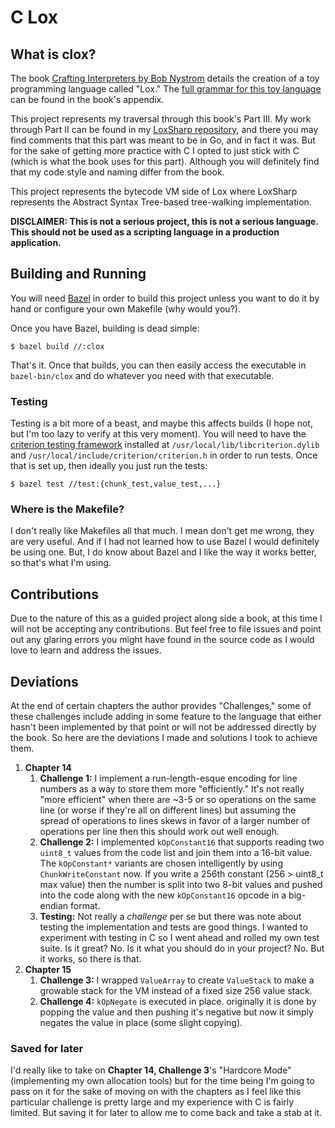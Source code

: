 # C Lox

## What is clox?

The book [Crafting Interpreters by Bob Nystrom](http://www.craftinginterpreters.com)
details the creation of a toy programming language called "Lox." The
[full grammar for this toy language](http://www.craftinginterpreters.com/appendix-i.html)
can be found in the book's appendix.

This project represents my traversal through this book's Part III. My work
through Part II can be found in my
[LoxSharp repository](https://github.com/bbuck/LoxSharp), and there you may find
comments that this part was meant to be in Go, and in fact it was. But for the
sake of getting more practice with C I opted to just stick with C (which is what
the book uses for this part). Although you will definitely find that my code
style and naming differ from the book.

This project represents the bytecode VM side of Lox where LoxSharp represents
the Abstract Syntax Tree-based tree-walking implementation.

**DISCLAIMER: This is not a serious project, this is not a serious language.
This should not be used as a scripting language in a production application.**

## Building and Running

You will need [Bazel](https://bazel.build) in order to build this project
unless you want to do it by hand or configure your own Makefile (why would
you?).

Once you have Bazel, building is dead simple:

```
$ bazel build //:clox
```

That's it. Once that builds, you can then easily access the executable in
`bazel-bin/clox` and do whatever you need with that executable.

### Testing

Testing is a bit more of a beast, and maybe this affects builds (I hope not, but I'm too lazy to
verify at this very moment). You will need to have the [criterion testing framework]()
installed at `/usr/local/lib/libcriterion.dylib` and `/usr/local/include/criterion/criterion.h`
in order to run tests. Once that is set up, then ideally you just run the tests:

```
$ bazel test //test:{chunk_test,value_test,...}
```

### Where is the Makefile?

I don't really like Makefiles all that much. I mean don't get me wrong, they are
very useful. And if I had not learned how to use Bazel I would definitely be
using one. But, I do know about Bazel and I like the way it works better, so
that's what I'm using.

## Contributions

Due to the nature of this as a guided project along side a book, at this time I
will not be accepting any contributions. But feel free to file issues and point
out any glaring errors you might have found in the source code as I would love
to learn and address the issues.

## Deviations

At the end of certain chapters the author provides "Challenges," some of these
challenges include adding in some feature to the language that either hasn't
been implemented by that point or will not be addressed directly by the book. So
here are the deviations I made and solutions I took to achieve them.

1. **Chapter 14**
   1. **Challenge 1:** I implement a run-length-esque encoding for line numbers as a way to store
      them more "efficiently." It's not really "more efficient" when there are ~3-5 or so operations
      on the same line (or worse if they're all on different lines) but assuming the spread of
      operations to lines skews in favor of a larger number of operations per line then this should
      work out well enough.
   1. **Challenge 2:** I implemented `kOpConstant16` that supports reading two `uint8_t` values from
      the code list and join them into a 16-bit value. The `kOpConstant*` variants are chosen
      intelligently by using `ChunkWriteConstant` now. If you write a 256th constant (256 > uint8_t
      max value) then the number is split into two 8-bit values and pushed into the code along with
      the new `kOpConstant16` opcode in a big-endian format.
   1. **Testing:** Not really a _challenge_ per se but there was note about testing the
      implementation and tests are good things. I wanted to experiment with testing in C so I went
      ahead and rolled my own test suite. Is it great? No. Is it what you should do in your project?
      No. But it works, so there is that.
1. **Chapter 15**
   1. **Challenge 3:** I wrapped `ValueArray` to create `ValueStack` to make a growable stack for
      the VM instead of a fixed size 256 value stack.
   1. **Challenge 4:** `kOpNegate` is executed in place. originally it is done by popping the value
      and then pushing it's negative but now it simply negates the value in place (some slight
      copying).

### Saved for later

I'd really like to take on **Chapter 14, Challenge 3**'s "Hardcore Mode" (implementing my own
allocation tools) but for the time being I'm going to pass on it for the sake of moving on with the
chapters as I feel like this particular challenge is pretty large and my experience with C is fairly
limited. But saving it for later to allow me to come back and take a stab at it.

